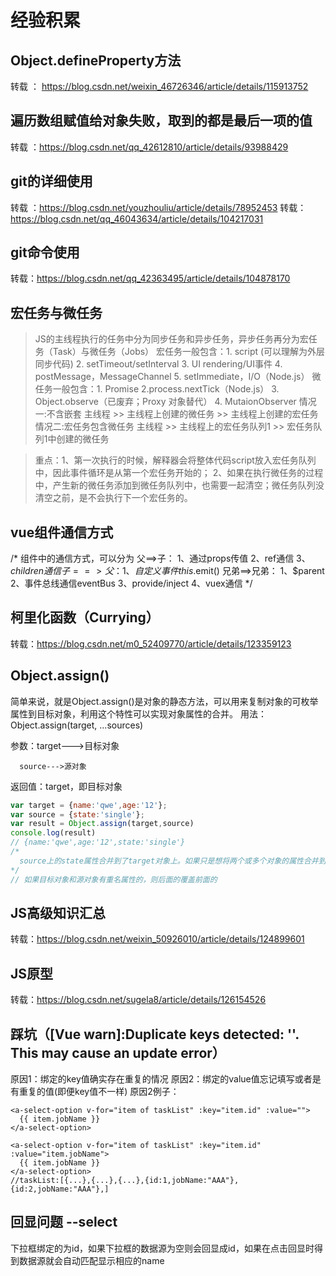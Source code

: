 # 经验积累

## Object.defineProperty方法
转载 ： https://blog.csdn.net/weixin_46726346/article/details/115913752

## 遍历数组赋值给对象失败，取到的都是最后一项的值
转载 ：https://blog.csdn.net/qq_42612810/article/details/93988429

## git的详细使用
转载 ：https://blog.csdn.net/youzhouliu/article/details/78952453
转载：https://blog.csdn.net/qq_46043634/article/details/104217031

## git命令使用
转载：https://blog.csdn.net/qq_42363495/article/details/104878170

## 宏任务与微任务
  > JS的主线程执行的任务中分为同步任务和异步任务，异步任务再分为宏任务（Task）与微任务（Jobs）
  > 宏任务一般包含：1. script (可以理解为外层同步代码)
                2. setTimeout/setInterval
                3. UI rendering/UI事件
                4. postMessage，MessageChannel
                5. setImmediate，I/O（Node.js）
  > 微任务一般包含：1. Promise
                2.process.nextTick（Node.js） 
                3. Object.observe（已废弃；Proxy 对象替代）
                4. MutaionObserver
  > 情况一:不含嵌套
    主线程 >> 主线程上创建的微任务 >> 主线程上创建的宏任务
  > 情况二:宏任务包含微任务
    主线程 >> 主线程上的宏任务队列1 >> 宏任务队列1中创建的微任务
 
 > 重点：1、第一次执行的时候，解释器会将整体代码script放入宏任务队列中，因此事件循环是从第一个宏任务开始的；
      2、如果在执行微任务的过程中，产生新的微任务添加到微任务队列中，也需要一起清空；微任务队列没清空之前，是不会执行下一个宏任务的。

## vue组件通信方式
/* 
    组件中的通信方式，可以分为
        父==>子：
            1、通过props传值
            2、ref通信
            3、$children通信
        子==>父：
            1、自定义事件this.$emit()
        兄弟==>兄弟：
            1、$parent
            2、事件总线通信eventBus
            3、provide/inject
            4、vuex通信
*/

## 柯里化函数（Currying）
  转载：https://blog.csdn.net/m0_52409770/article/details/123359123

## Object.assign()
   简单来说，就是Object.assign()是对象的静态方法，可以用来复制对象的可枚举属性到目标对象，利用这个特性可以实现对象属性的合并。
   用法： Object.assign(target, ...sources)

  参数：target--->目标对象

      source--->源对象

  返回值：target，即目标对象
  ``` JavaScript
  var target = {name:'qwe',age:'12'};
  var source = {state:'single'};
  var result = Object.assign(target,source)
  console.log(result)
  // {name:'qwe',age:'12',state:'single'}
  /*
    source上的state属性合并到了target对象上。如果只是想将两个或多个对象的属性合并到一起，不改变原有对象的属性，可以用一个空的对象作为target对象。
  */
  // 如果目标对象和源对象有重名属性的，则后面的覆盖前面的 
  ```
  
## JS高级知识汇总
转载：https://blog.csdn.net/weixin_50926010/article/details/124899601

## JS原型
转载：https://blog.csdn.net/sugela8/article/details/126154526

## 踩坑（[Vue warn]:Duplicate keys detected: ''. This may cause an update error）
原因1：绑定的key值确实存在重复的情况
原因2：绑定的value值忘记填写或者是有重复的值(即便key值不一样)
原因2例子：
``` Vue
<a-select-option v-for="item of taskList" :key="item.id" :value="">
  {{ item.jobName }}
</a-select-option>

<a-select-option v-for="item of taskList" :key="item.id" :value="item.jobName">
  {{ item.jobName }}
</a-select-option>
//taskList:[{...},{...},{...},{id:1,jobName:"AAA"},{id:2,jobName:"AAA"},]
```
## 回显问题 --select
下拉框绑定的为id，如果下拉框的数据源为空则会回显成id，如果在点击回显时得到数据源就会自动匹配显示相应的name
